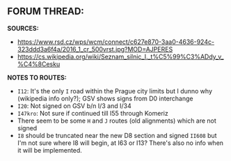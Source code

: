 ﻿**FORUM THREAD:**
-


**SOURCES:**
- https://www.rsd.cz/wps/wcm/connect/c627e870-3aa0-4636-924c-323ddd3a6f4a/2016_1_cr_500vrst.jpg?MOD=AJPERES
- https://cs.wikipedia.org/wiki/Seznam_silnic_I._t%C5%99%C3%ADdy_v_%C4%8Cesku


**NOTES TO ROUTES:**
- `I12`: It's the only `I` road within the Prague city limits but I dunno why (wikipedia info only?); GSV shows signs from D0 interchange
- `I20`: Not signed on GSV b/n I/3 and I/34
- `I47kro`: Not sure if continued till I55 through Komeriz
- There seem to be some `H` and `J` routes (old alignments) which are not signed
- `I8` should be truncated near the new D8 section and signed `II608` but I'm not sure where I8 will begin, at I63 or I13? There's also no info when it will be implemented.